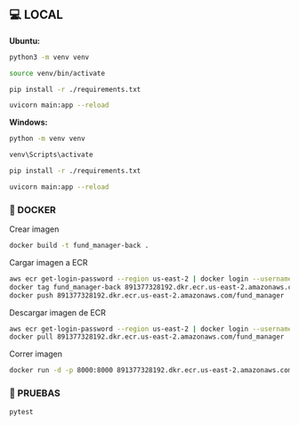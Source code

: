 
## 💻 LOCAL

**Ubuntu:**

```sh
python3 -m venv venv
```

```sh
source venv/bin/activate
```

```sh
pip install -r ./requirements.txt
```

```sh
uvicorn main:app --reload
```

**Windows:**

```sh
python -m venv venv
```

```sh
venv\Scripts\activate
```

```sh
pip install -r ./requirements.txt
```

```sh
uvicorn main:app --reload
```

### 🐋 DOCKER

Crear imagen

```sh
docker build -t fund_manager-back .
```

Cargar imagen a ECR
```sh
aws ecr get-login-password --region us-east-2 | docker login --username AWS --password-stdin 891377328192.dkr.ecr.us-east-2.amazonaws.com
docker tag fund_manager-back 891377328192.dkr.ecr.us-east-2.amazonaws.com/fund_manager
docker push 891377328192.dkr.ecr.us-east-2.amazonaws.com/fund_manager
```

Descargar imagen de ECR
```sh
aws ecr get-login-password --region us-east-2 | docker login --username AWS --password-stdin 891377328192.dkr.ecr.us-east-2.amazonaws.com
docker pull 891377328192.dkr.ecr.us-east-2.amazonaws.com/fund_manager
```

Correr imagen
```sh
docker run -d -p 8000:8000 891377328192.dkr.ecr.us-east-2.amazonaws.com/fund_manager
```


### 🧪 PRUEBAS
```sh
pytest
```